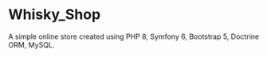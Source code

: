# Whisky_Shop

A simple online store created using PHP 8, Symfony 6, Bootstrap 5, Doctrine ORM, MySQL.
